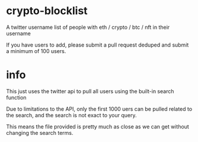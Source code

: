 # crypto-blocklist
A twitter username list of people with eth / crypto / btc / nft in their username

If you have users to add, please submit a pull request deduped and submit a minimum of 100 users.

# info
This just uses the twitter api to pull all users using the built-in search function

Due to limitations to the API, only the first 1000 uers can be pulled related to the search, and the search is not exact to your query.

This means the file provided is pretty much as close as we can get without changing the search terms.
